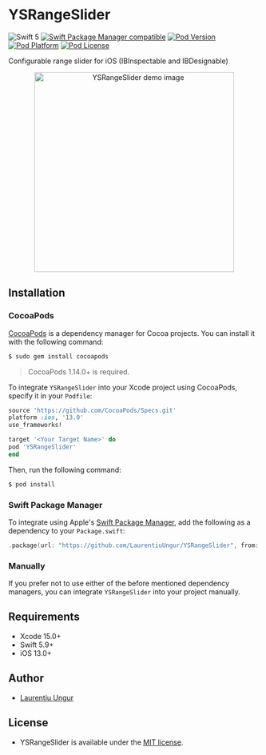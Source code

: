 YSRangeSlider
=========
![Swift 5](https://img.shields.io/badge/Swift-5-yellow.svg)
[![Swift Package Manager compatible](https://img.shields.io/badge/Swift%20Package%20Manager-compatible-brightgreen.svg)](https://github.com/apple/swift-package-manager)
[![Pod Version](http://img.shields.io/cocoapods/v/YSRangeSlider.svg?style=flat)](http://cocoadocs.org/docsets/YSRangeSlider/)
[![Pod Platform](http://img.shields.io/cocoapods/p/YSRangeSlider.svg?style=flat)](http://cocoadocs.org/docsets/YSRangeSlider/)
[![Pod License](http://img.shields.io/cocoapods/l/YSRangeSlider.svg?style=flat)](https://www.apache.org/licenses/LICENSE-2.0.html)

Configurable range slider for iOS (IBInspectable and IBDesignable)

<p align="center" >
    <img src="YSRangeSlider.jpeg" title="YSRangeSlider demo image" float=center width=400>
</p>

## Installation

### CocoaPods

[CocoaPods](http://cocoapods.org) is a dependency manager for Cocoa projects. You can install it with the following command:

```bash
$ sudo gem install cocoapods
```

> CocoaPods 1.14.0+ is required.

To integrate `YSRangeSlider` into your Xcode project using CocoaPods, specify it in your `Podfile`:

```ruby
source 'https://github.com/CocoaPods/Specs.git'
platform :ios, '13.0'
use_frameworks!

target '<Your Target Name>' do
pod 'YSRangeSlider'
end
```

Then, run the following command:

```bash
$ pod install
```

### Swift Package Manager

To integrate using Apple's [Swift Package Manager](https://swift.org/package-manager), add the following as a dependency to your `Package.swift`:

```Swift
.package(url: "https://github.com/LaurentiuUngur/YSRangeSlider", from: Version(5, 0, 0))
```

### Manually

If you prefer not to use either of the before mentioned dependency managers, you can integrate `YSRangeSlider` into your project manually.

## Requirements

- Xcode 15.0+
- Swift 5.9+
- iOS 13.0+

## Author
- [Laurentiu Ungur](https://github.com/LaurentiuUngur)

## License
- YSRangeSlider is available under the [MIT license](LICENSE).
